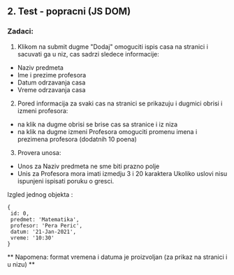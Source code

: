 ## 2. Test - popracni  (JS DOM)

### Zadaci:

1. Klikom na submit dugme "Dodaj" omoguciti ispis casa na stranici i sacuvati ga u niz, cas sadrzi sledece informacije:

- Naziv predmeta
- Ime i prezime profesora
- Datum odrzavanja casa
- Vreme odrzavanja casa

2. Pored informacija za svaki cas na stranici se prikazuju i dugmici obrisi i izmeni profesora:
 - na klik na dugme obrisi se brise cas sa stranice i iz niza
 - na klik na dugme izmeni Profesora omoguciti promenu imena i prezimena profesora (dodatnih 10 poena)

 3. Provera unosa:
 - Unos za Naziv predmeta ne sme biti prazno polje
 - Unis za Profesora mora imati izmedju 3 i 20 karaktera
Ukoliko uslovi nisu ispunjeni ispisati poruku o gresci.


Izgled jednog objekta :
```
{
 id: 0,
 predmet: 'Matematika',
 profesor: 'Pera Peric',
 datum: '21-Jan-2021',
 vreme: '10:30'
}
```

** Napomena: format vremena i datuma je proizvoljan (za prikaz na stranici i u nizu) **